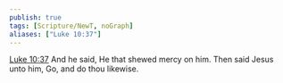 ```yaml
---
publish: true
tags: [Scripture/NewT, noGraph]
aliases: ["Luke 10:37"]
---
```

[Luke 10:37](https://churchofjesuschrist.org/study/scriptures/nt/luke/10?lang=eng&id=p37#p37) And he said, He that shewed mercy on him. Then said Jesus unto him, Go, and do thou likewise.
